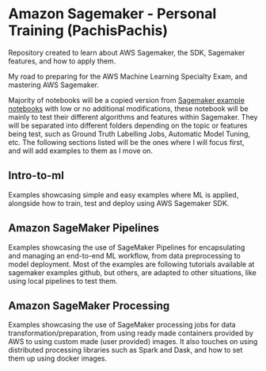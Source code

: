 # Amazon Sagemaker  - Personal Training (PachisPachis)

Repository created to learn about AWS Sagemaker, the SDK, Sagemaker features, and how to apply them.

My road to preparing for the AWS Machine Learning Specialty Exam, and mastering AWS Sagemaker.

Majority of notebooks will be a copied version from [Sagemaker example notebooks](https://github.com/aws/amazon-sagemaker-examples) with low or no additional modifications, these notebook will be mainly to test their different algorithms and features within Sagemaker. They will be separated into different folders depending on the topic or features being test, such as Ground Truth Labelling Jobs, Automatic Model Tuning, etc. The following sections listed will be the ones where I will focus first, and will add examples to them as I move on.

## Intro-to-ml

Examples showcasing simple and easy examples where ML is applied, alongside how to train, test and deploy using AWS Sagemaker SDK.

## Amazon SageMaker Pipelines

Examples showcasing the use of SageMaker Pipelines for encapsulating and managing an end-to-end ML workflow, from data preprocessing to model deployment. Most of the examples are following tutorials available at sagemaker examples github, but others, are adapted to other situations, like using local pipelines to test them.

## Amazon SageMaker Processing

Examples showcasing the use of SageMaker processing jobs for data transformation/preparation, from using ready made containers provided by AWS to using custom made (user provided) images. It also touches on using distributed processing libraries such as Spark and Dask, and how to set them up using docker images.

<!-- ## Introduction to Amazon Algorithms

## SageMaker Automatic Model Tuning

## SageMaker Autopilot


## Amazon SageMaker Debugger

## Amazon SageMaker Clarify

## Advanced Amazon SageMaker Functionality

## Amazon SageMaker Neo Compilation Jobs -->
